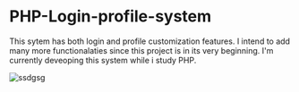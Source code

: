 # PHP-Login-profile-system


This sytem has both login and profile customization features. I intend to add many more functionalaties since this project is in its very beginning. I'm currently deveoping this system while i study PHP. 

![ssdgsg](https://github.com/WelerM/PHP-Login-profile-system/assets/99507279/96e83936-fc1c-4cd3-87ed-ff18ebecbdc1)
